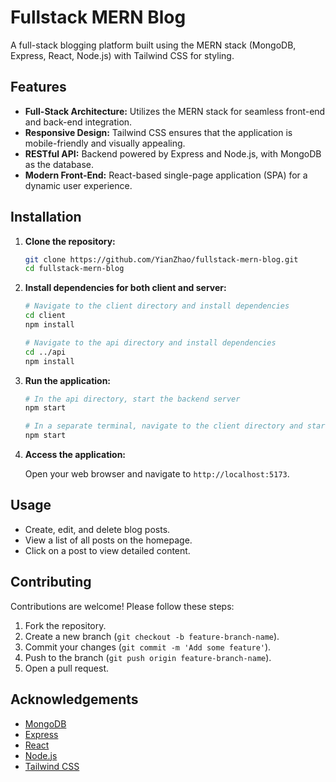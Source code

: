 # Fullstack MERN Blog

A full-stack blogging platform built using the MERN stack (MongoDB, Express, React, Node.js) with Tailwind CSS for styling.

## Features

- **Full-Stack Architecture:** Utilizes the MERN stack for seamless front-end and back-end integration.
- **Responsive Design:** Tailwind CSS ensures that the application is mobile-friendly and visually appealing.
- **RESTful API:** Backend powered by Express and Node.js, with MongoDB as the database.
- **Modern Front-End:** React-based single-page application (SPA) for a dynamic user experience.

## Installation

1. **Clone the repository:**

    ```bash
    git clone https://github.com/YianZhao/fullstack-mern-blog.git
    cd fullstack-mern-blog
    ```

2. **Install dependencies for both client and server:**

    ```bash
    # Navigate to the client directory and install dependencies
    cd client
    npm install

    # Navigate to the api directory and install dependencies
    cd ../api
    npm install
    ```

3. **Run the application:**

    ```bash
    # In the api directory, start the backend server
    npm start

    # In a separate terminal, navigate to the client directory and start the React app
    npm start
    ```

4. **Access the application:**

    Open your web browser and navigate to `http://localhost:5173`.

## Usage

- Create, edit, and delete blog posts.
- View a list of all posts on the homepage.
- Click on a post to view detailed content.

## Contributing

Contributions are welcome! Please follow these steps:

1. Fork the repository.
2. Create a new branch (`git checkout -b feature-branch-name`).
3. Commit your changes (`git commit -m 'Add some feature'`).
4. Push to the branch (`git push origin feature-branch-name`).
5. Open a pull request.


## Acknowledgements

- [MongoDB](https://www.mongodb.com/)
- [Express](https://expressjs.com/)
- [React](https://reactjs.org/)
- [Node.js](https://nodejs.org/)
- [Tailwind CSS](https://tailwindcss.com/)
